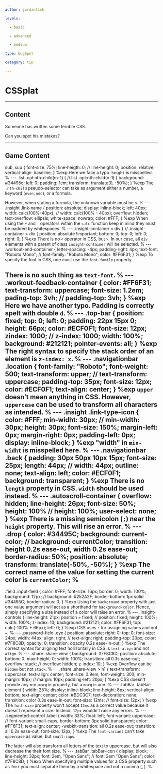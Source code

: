 ```yaml
---
author: jordanfish

levels:

  - basic

  - advanced

  - medium

type: bugSpot

category: tip

---
```


# CSSplat

---
## Content

Someone has written some terrible CSS.

Can you spot his mistakes?

---
## Game Content

sub, sup {
  font-size: 75%;
  line-heigth: 0;
//  line-height: 0;
  position: relative;
  vertical-align: baseline;
}
%exp
Here we face a typo. `height` is misspelled.
%
​---
.list .opt:nth-child(m-1) {
//.list .opt:nth-child(n-1) {
  background: #34495c;
  left: 0;
  padding: 1em;
  transform: translate(0, -50%);
}
%exp
The `.nth-child` pseudo-selector can take as argument either a number, a keyword (`even`, `odd`), or a formula.

However, when stating a formula, the unknown variable must be `n`.
%
​---
.insight .link-name {
  position: absolute;
  display: inline-block;
  left: 40px;
  width: calc(100%-40px);
//  width: calc(100% - 40px);
  overflow: hidden;
  text-overflow: ellipsis;
  white-space: nowrap;
  color: #FFF;
}
%exp
When using the `+` and `-` operators within the `calc` function keep in mind they must be padded by whitespaces.
%
​---
.insight-container < div {
//  .insight-container > div {
  position: absolute !important;
  bottom: 0;
  top: 0;
  left: 0;
  right: 0;
}
%exp
There is no `<` operator in CSS, but `>`.
In our case, all `div` elements with a parent of class `insight-container` will be selected.
%
​---
.workout-end-container {
  letter-spacing: -4px;
  padding-right: 4px;
  text-font: "Roboto Mono";
//  font-family: "Roboto Mono";
  color: #FF6F31;
}
%exp
To specify the font in CSS, one must use the `font-family` property.

There is no such thing as `text-font`.
%
​---
.workout-feedback-container {
  color: #FF6F31;
  text-transform: uppercase;
  font-size: 1.2em;
  pading-top: 3vh;
//  padding-top: 3vh;
}
%exp
Here we have another typo. Padding is correctly spelt with double `d`.
%
​---
.top-bar {
  position: fixed;
  top: 0; left: 0;
  padding: 22px 15px 0;
  height: 66px;
  color: #ECF0F1;
  font-size: 12px;
  zindex: 1000;
//  z-index: 1000;
  width: 100%;
  background: #212121;
  pointer-events: all;
}
%exp
The right syntax to specify the stack order of an element is `z-index: x`.
%
​---​
.navigationbar .location {
  font-family: "Roboto";
  font-weight: 500;
  text-transform: upper;
//  text-transform: uppercase;
  padding-top: 35px;
  font-size: 12px;
  color: #ECF0F1;
  text-align: center;
}
%exp
`upper` doesn’t mean anything in CSS. However, `uppercase` can be used to transform all characters as intended.
%
​---
.insight .link-type-icon {
  color: #FFF;
  min-widht: 30px;
//  min-width: 30px;
  height: 30px;
  font-size: 150%;
  margin-left: 0px;
  margin-right: 0px;
  padding-left: 0px;
  display: inline-block;
}
%exp
"width" in `min-widht` is misspelled here.
%
​---
.navigationbar .back {
  padding: 30px 50px 10px 15px;
  font-size: 25px;
  length: 44px;
//  width: 44px;
  outline: none;
  text-align: left;
  color: #ECF0F1;
  background: transparent;
}
%exp
There is no `length` property in CSS. `width` should be used instead.
%
​---
.autoscroll-container {
  overflow: hidden;
  line-height: 26px;
  font-size: 50%;
  height: 100%
//  height: 100%;
  user-select: none;
}
%exp
There is a missing semicolon (`;`) near the `height` property. This will rise an error.
%
​---
.drop {
  color: #34495C;
  background: current-color;
//  background: currentColor;
  transition:
    height 0.2s ease-out,
    width 0.2s ease-out;
  border-radius: 50%;
  position: absolute;
  transform: translate(-50%, -50%);
}
%exp
The correct name of the value for setting the current color is `currentColor`;
%
---
.field .input-field {
  color: #FFF;
  font-size: 16px;
  border: 0;
  width: 100%;
  background: 12px;
//  background: #252A2F;
  border-bottom: 1px solid #34495C;
  border-radius: 0;
}
%exp
Using the `background` property with just one value argument will act as a shorthand for `background-color`.
Hence, simply specifying a size instead of a color will raise an error.
%
​---
.insight-controls {
  line-height: 21px;
  position = fixed;
//  position: fixed;
  height: 100%;
  width: 100%;
  z-index: 10;
  background: #212121;
  color: #FF6F31;
  top: calc(-100% + 66px);
  left: 0;
}
%exp
CSS uses `:` for assigning values and not `=`.
%
​---
.password-field .eye {
  position: absolute;
  right: 0; top: 0;
  font-size: 24px;
  width: 44px;
  align: right;
//  text-align: right;
  padding-top: 20px;
  color: #7F8C8D;
  opacity: 0;
  transition: opacity 0.2s ease-in-out;
}
%exp
The correct syntax for aligning text horizontally in CSS is `text-align` and not `align`.
%
​---
.share .share-view {
  background: #7F8C8D;
  position: absolute;
  bottom: 0;
  max-height: 0;
  width: 100%;
  transition: all 0.3s ease-out;
  overflow: stack;
// overflow: hidden;
  z-index: 10;
}
%exp
Overflow can be `hidden` but not `stack`.
%
​---
.share .share-view > h1 {
  text-transform: uppercase;
  text-align: center;
  font-size: 0.9em;
  font-weight: 300;
  min-margin: 10px;
//  margin: 10px;
  padding-left: 20px;
}
%exp
CSS doesn't provide any `min-margin` property, but a `margin` one.
%
​---
.tabBar .tabBar-element {
  width: 25%;
  display: inline-block;
  line-height: 8px;
  vertical-align: bottom;
  text-align: center;
  color: #BDC3C7;
  text-decoration: none;
  transition: color 0.3s ease-in-out;
  font-size: 12ms;
//  font-size: 12px;
}
%exp
The `font-size` property won't accept `12ms` as a correct value because it doesn't represent a size.
Instead, `12px` wouldn't raise any errors.
%
​---
.segmented-control .label {
  width: 33%;
  float: left;
  font-variant: uppercase;
//  font-variant: small-caps;
  border-bottom: 3px solid transparent;
  color: #FF6F31;
  text-align: center;
  -webkit-transition: all 0.2s ease-out;
  transition: all 0.2s ease-out;
  font-size: 12px;
}
%exp
The `font-variant` can't take `uppercase` as value, but `small-caps`.

The latter will also transform all letters of the text to uppercase, but will also decrease the their font size.
%
---​
.tabBar .tabBar-icon {
  display: block;
  line-height: 32px;
  font: 2em, "Open Sans";
//  font: 2em "Open Sans";
  color: #7F8C8D;
}
%exp
When specifying multiple values for a CSS property such as `font` you must separate them by a whitespace and not a comma (`,`).
%
